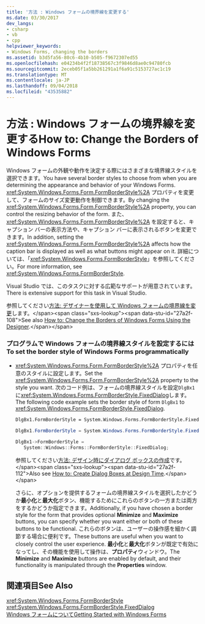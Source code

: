 ```yaml
---
title: '方法 : Windows フォームの境界線を変更する'
ms.date: 03/30/2017
dev_langs:
- csharp
- vb
- cpp
helpviewer_keywords:
- Windows Forms, changing the borders
ms.assetid: b3d5fa56-80c6-4b10-b505-f9672307ed55
ms.openlocfilehash: e04234b4f2f18738567c3f9846d8ae0c94780fcb
ms.sourcegitcommit: 2eceb05f1a5bb261291a1f6a91c5153727ac1c19
ms.translationtype: MT
ms.contentlocale: ja-JP
ms.lasthandoff: 09/04/2018
ms.locfileid: "43535882"
---
```

# <a name="how-to-change-the-borders-of-windows-forms"></a><span data-ttu-id="27a2f-102">方法 : Windows フォームの境界線を変更する</span><span class="sxs-lookup"><span data-stu-id="27a2f-102">How to: Change the Borders of Windows Forms</span></span>
<span data-ttu-id="27a2f-103">Windows フォームの外観や動作を決定する際にはさまざまな境界線スタイルを選択できます。</span><span class="sxs-lookup"><span data-stu-id="27a2f-103">You have several border styles to choose from when you are determining the appearance and behavior of your Windows Forms.</span></span> <span data-ttu-id="27a2f-104"><xref:System.Windows.Forms.Form.FormBorderStyle%2A> プロパティを変更して、フォームのサイズ変更動作を制御できます。</span><span class="sxs-lookup"><span data-stu-id="27a2f-104">By changing the <xref:System.Windows.Forms.Form.FormBorderStyle%2A> property, you can control the resizing behavior of the form.</span></span> <span data-ttu-id="27a2f-105">また、<xref:System.Windows.Forms.Form.FormBorderStyle%2A> を設定すると、キャプション バーの表示方法や、キャプション バーに表示されるボタンを変更できます。</span><span class="sxs-lookup"><span data-stu-id="27a2f-105">In addition, setting the <xref:System.Windows.Forms.Form.FormBorderStyle%2A> affects how the caption bar is displayed as well as what buttons might appear on it.</span></span> <span data-ttu-id="27a2f-106">詳細については、「<xref:System.Windows.Forms.FormBorderStyle>」を参照してください。</span><span class="sxs-lookup"><span data-stu-id="27a2f-106">For more information, see <xref:System.Windows.Forms.FormBorderStyle>.</span></span>  
  
 <span data-ttu-id="27a2f-107">Visual Studio では、このタスクに対する広範なサポートが用意されています。</span><span class="sxs-lookup"><span data-stu-id="27a2f-107">There is extensive support for this task in Visual Studio.</span></span>  
  
 <span data-ttu-id="27a2f-108">参照してください[方法: デザイナーを使用して Windows フォームの境界線を変更](https://msdn.microsoft.com/library/yettzh3e\(v=vs.110\))します。</span><span class="sxs-lookup"><span data-stu-id="27a2f-108">See also [How to: Change the Borders of Windows Forms Using the Designer](https://msdn.microsoft.com/library/yettzh3e\(v=vs.110\)).</span></span>  
  
### <a name="to-set-the-border-style-of-windows-forms-programmatically"></a><span data-ttu-id="27a2f-109">プログラムで Windows フォームの境界線スタイルを設定するには</span><span class="sxs-lookup"><span data-stu-id="27a2f-109">To set the border style of Windows Forms programmatically</span></span>  
  
-   <span data-ttu-id="27a2f-110"><xref:System.Windows.Forms.Form.FormBorderStyle%2A> プロパティを任意のスタイルに設定します。</span><span class="sxs-lookup"><span data-stu-id="27a2f-110">Set the <xref:System.Windows.Forms.Form.FormBorderStyle%2A> property to the style you want.</span></span> <span data-ttu-id="27a2f-111">次のコード例は、フォームの境界線スタイルを設定`DlgBx1`に<xref:System.Windows.Forms.FormBorderStyle.FixedDialog>します。</span><span class="sxs-lookup"><span data-stu-id="27a2f-111">The following code example sets the border style of form `DlgBx1` to <xref:System.Windows.Forms.FormBorderStyle.FixedDialog>.</span></span>  
  
    ```vb  
    DlgBx1.FormBorderStyle = System.Windows.Forms.FormBorderStyle.FixedDialog  
    ```  
  
    ```csharp  
    DlgBx1.FormBorderStyle = System.Windows.Forms.FormBorderStyle.FixedDialog;  
    ```  
  
    ```cpp  
    DlgBx1->FormBorderStyle =  
       System::Windows::Forms::FormBorderStyle::FixedDialog;  
    ```  
  
     <span data-ttu-id="27a2f-112">参照してください[方法: デザイン時にダイアログ ボックスの作成](https://msdn.microsoft.com/library/55cz5x2c\(v=vs.110\))です。</span><span class="sxs-lookup"><span data-stu-id="27a2f-112">Also see [How to: Create Dialog Boxes at Design Time](https://msdn.microsoft.com/library/55cz5x2c\(v=vs.110\)).</span></span>  
  
     <span data-ttu-id="27a2f-113">さらに、オプションを提供するフォームの境界線スタイルを選択したかどうか**最小化**と**最大化**ボタン、機能するためにこれらのボタンの一方または両方をするかどうか指定できます。</span><span class="sxs-lookup"><span data-stu-id="27a2f-113">Additionally, if you have chosen a border style for the form that provides optional **Minimize** and **Maximize** buttons, you can specify whether you want either or both of these buttons to be functional.</span></span> <span data-ttu-id="27a2f-114">これらのボタンは、ユーザーの操作感を細かく調節する場合に便利です。</span><span class="sxs-lookup"><span data-stu-id="27a2f-114">These buttons are useful when you want to closely control the user experience.</span></span> <span data-ttu-id="27a2f-115">**最小化**と**最大化**ボタンが既定で有効になってし、その機能を使用して操作は、**プロパティ**ウィンドウ。</span><span class="sxs-lookup"><span data-stu-id="27a2f-115">The **Minimize** and **Maximize** buttons are enabled by default, and their functionality is manipulated through the **Properties** window.</span></span>  
  
## <a name="see-also"></a><span data-ttu-id="27a2f-116">関連項目</span><span class="sxs-lookup"><span data-stu-id="27a2f-116">See Also</span></span>  
 <xref:System.Windows.Forms.FormBorderStyle>  
 <xref:System.Windows.Forms.FormBorderStyle.FixedDialog>  
 [<span data-ttu-id="27a2f-117">Windows フォームについて</span><span class="sxs-lookup"><span data-stu-id="27a2f-117">Getting Started with Windows Forms</span></span>](../../../docs/framework/winforms/getting-started-with-windows-forms.md)
